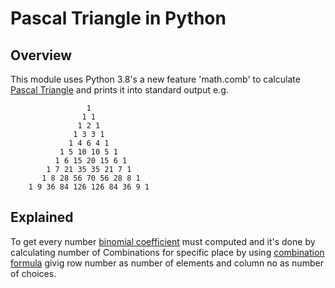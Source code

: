 # Pascal Triangle in Python

## Overview

This module uses Python 3.8's a new feature 'math.comb'
to calculate [Pascal Triangle](https://en.wikipedia.org/wiki/Pascal%27s_triangle) 
and prints it into standard output e.g.

                     1
                    1 1
                   1 2 1
                  1 3 3 1
                 1 4 6 4 1
               1 5 10 10 5 1
              1 6 15 20 15 6 1
            1 7 21 35 35 21 7 1
           1 8 28 56 70 56 28 8 1
        1 9 36 84 126 126 84 36 9 1



## Explained 

To get every number [binomial coefficient](https://en.wikipedia.org/wiki/Binomial_coefficient) must computed and 
it's done by calculating number of Combinations for specific place
by using [combination formula](https://en.wikipedia.org/wiki/Combination)
givig row number as number of elements and column no as number of choices.
